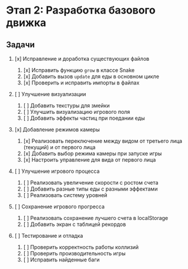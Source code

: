 # Этап 2: Разработка базового движка

## Задачи

1. [x] Исправление и доработка существующих файлов
   1. [x] Исправить функцию `grow` в классе Snake
   2. [x] Добавить вызов `update` для еды в основном цикле
   3. [x] Проверить и исправить импорты в файлах

2. [ ] Улучшение визуализации
   1. [ ] Добавить текстуры для змейки
   2. [ ] Улучшить визуализацию игрового поля
   3. [ ] Добавить эффекты частиц при поедании еды

3. [x] Добавление режимов камеры
   1. [x] Реализовать переключение между видом от третьего лица (текущий) и от первого лица
   2. [x] Добавить выбор режима камеры при запуске игры 
   3. [x] Настроить управление для вида от первого лица

4. [ ] Улучшение игрового процесса
   1. [ ] Реализовать увеличение скорости с ростом счета
   2. [ ] Добавить разные типы еды с разными эффектами
   3. [ ] Реализовать систему уровней

5. [ ] Сохранение игрового прогресса
   1. [ ] Реализовать сохранение лучшего счета в localStorage
   2. [ ] Добавить экран с таблицей рекордов

6. [ ] Тестирование и отладка
   1. [ ] Проверить корректность работы коллизий
   2. [ ] Проверить производительность игры
   3. [ ] Исправить найденные баги 